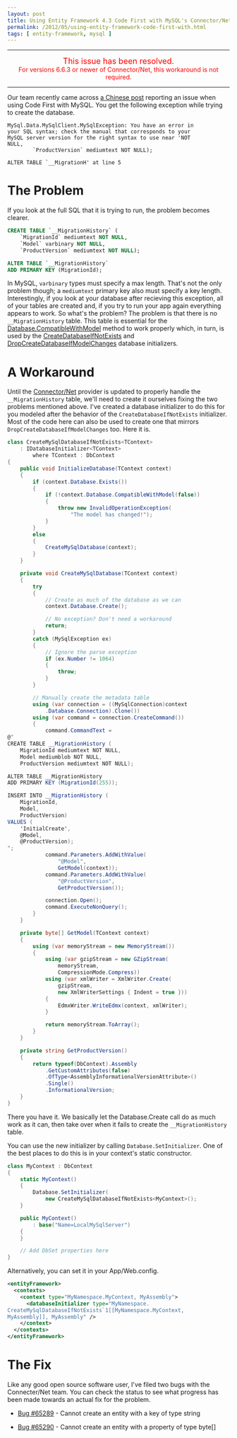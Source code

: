 ```yaml
---
layout: post
title: Using Entity Framework 4.3 Code First with MySQL's Connector/Net
permalink: /2012/05/using-entity-framework-code-first-with.html
tags: [ entity-framework, mysql ]
---
```


<div style="color: red; text-align: center;">
  <hr />
  <span style="font-size: large;">This issue has been resolved.</span><br />
  For versions 6.6.3 or newer of Connector/Net, this workaround is not required.
  <hr />
</div>

Our team recently came across [a Chinese post][1] reporting an issue when using Code First with MySQL. You get the
following exception while trying to create the database.

    MySql.Data.MySqlClient.MySqlException: You have an error in
    your SQL syntax; check the manual that corresponds to your
    MySQL server version for the right syntax to use near 'NOT
    NULL,
            `ProductVersion` mediumtext NOT NULL);

    ALTER TABLE `__MigrationH' at line 5

The Problem
===========
If you look at the full SQL that it is trying to run, the problem becomes clearer.

```sql
CREATE TABLE `__MigrationHistory` (
    `MigrationId` mediumtext NOT NULL,
    `Model` varbinary NOT NULL,
    `ProductVersion` mediumtext NOT NULL);

ALTER TABLE `__MigrationHistory`
ADD PRIMARY KEY (MigrationId);
```

In MySQL, `varbinary` types must specify a max length. That's not the only problem though; a `mediumtext` primary key
also must specify a key length. Interestingly, if you look at your database after recieving this exception, all of your
tables are created and, if you try to run your app again everything appears to work. So what's the problem? The problem
is that there is no `__MigrationHistory` table. This table is essential for the [Database.CompatibleWithModel][2] method
to work properly which, in turn, is used by the [CreateDatabaseIfNotExists][3] and [DropCreateDatabaseIfModelChanges][4]
database initializers.

A Workaround
============
Until the [Connector/Net][5] provider is updated to properly handle the `__MigrationHistory` table, we'll need to create
it ourselves fixing the two problems mentioned above. I've created a database initializer to do this for you modeled
after the behavior of the `CreateDatabaseIfNotExists` initializer. Most of the code here can also be used to create one
that mirrors `DropCreateDatabaseIfModelChanges` too. Here it is.

```csharp
class CreateMySqlDatabaseIfNotExists<TContext>
    : IDatabaseInitializer<TContext>
        where TContext : DbContext
{
    public void InitializeDatabase(TContext context)
    {
        if (context.Database.Exists())
        {
            if (!context.Database.CompatibleWithModel(false))
            {
                throw new InvalidOperationException(
                    "The model has changed!");
            }
        }
        else
        {
            CreateMySqlDatabase(context);
        }
    }

    private void CreateMySqlDatabase(TContext context)
    {
        try
        {
            // Create as much of the database as we can
            context.Database.Create();

            // No exception? Don't need a workaround
            return;
        }
        catch (MySqlException ex)
        {
            // Ignore the parse exception
            if (ex.Number != 1064)
            {
                throw;
            }
        }

        // Manually create the metadata table
        using (var connection = ((MySqlConnection)context
            .Database.Connection).Clone())
        using (var command = connection.CreateCommand())
        {
            command.CommandText =
@"
CREATE TABLE __MigrationHistory (
    MigrationId mediumtext NOT NULL,
    Model mediumblob NOT NULL,
    ProductVersion mediumtext NOT NULL);

ALTER TABLE __MigrationHistory
ADD PRIMARY KEY (MigrationId(255));

INSERT INTO __MigrationHistory (
    MigrationId,
    Model,
    ProductVersion)
VALUES (
    'InitialCreate',
    @Model,
    @ProductVersion);
";
            command.Parameters.AddWithValue(
                "@Model",
                GetModel(context));
            command.Parameters.AddWithValue(
                "@ProductVersion",
                GetProductVersion());

            connection.Open();
            command.ExecuteNonQuery();
        }
    }

    private byte[] GetModel(TContext context)
    {
        using (var memoryStream = new MemoryStream())
        {
            using (var gzipStream = new GZipStream(
                memoryStream,
                CompressionMode.Compress))
            using (var xmlWriter = XmlWriter.Create(
                gzipStream,
                new XmlWriterSettings { Indent = true }))
            {
                EdmxWriter.WriteEdmx(context, xmlWriter);
            }

            return memoryStream.ToArray();
        }
    }

    private string GetProductVersion()
    {
        return typeof(DbContext).Assembly
            .GetCustomAttributes(false)
            .OfType<AssemblyInformationalVersionAttribute>()
            .Single()
            .InformationalVersion;
    }
}
```

There you have it. We basically let the Database.Create call do as much work as it can, then take over when it fails to
create the `__MigrationHistory` table.

You can use the new initializer by calling `Database.SetInitializer`. One of the best places to do this is in your
context's static constructor.

```csharp
class MyContext : DbContext
{
    static MyContext()
    {
        Database.SetInitializer(
            new CreateMySqlDatabaseIfNotExists<MyContext>();
    }

    public MyContext()
        : base("Name=LocalMySqlServer")
    {
    }

    // Add DbSet properties here
}
```

Alternatively, you can set it in your App/Web.config.

```xml
<entityFramework>
  <contexts>
    <context type="MyNamespace.MyContext, MyAssembly">
      <databaseInitializer type="MyNamespace.
CreateMySqlDatabaseIfNotExists`1[[MyNamespace.MyContext,
MyAssembly]], MyAssembly" />
    </context>
  </contexts>
</entityFramework>
```

The Fix
=======
Like any good open source software user, I've filed two bugs with the Connecter/Net team. You can check the status to
see what progress has been made towards an actual fix for the problem.

* [Bug #65289][6] - Cannot create an entity with a key of type string
* [Bug #65290][7] - Cannot create an entity with a property of type byte[]


  [1]: http://www.microsofttranslator.com/bv.aspx?from=zh-CHS&amp;to=en&amp;a=http://www.cnblogs.com/shouzheng/archive/2012/03/09/2388177.html
  [2]: http://msdn.microsoft.com/en-us/library/system.data.entity.database.compatiblewithmodel.aspx
  [3]: http://msdn.microsoft.com/en-us/library/gg679221.aspx
  [4]: http://msdn.microsoft.com/en-us/library/gg679604.aspx
  [5]: http://dev.mysql.com/downloads/connector/net
  [6]: http://bugs.mysql.com/bug.php?id=65289
  [7]: http://bugs.mysql.com/bug.php?id=65290
